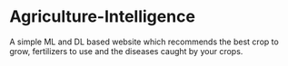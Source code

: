 # Agriculture-Intelligence
A simple ML and DL based website which recommends the best crop to grow, fertilizers to use and the diseases caught by your crops.
